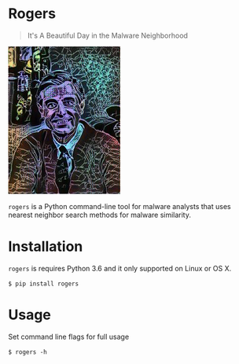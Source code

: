 # Rogers
> It's A Beautiful Day in the Malware Neighborhood

![Mister Rogers](rogers.jpg "Rogers")

`rogers` is a Python command-line tool for malware analysts that uses nearest neighbor search methods for malware similarity.

# Installation

`rogers` is requires Python 3.6 and it only supported on Linux or OS X.

```
$ pip install rogers
```

# Usage

Set command line flags for full usage

```
$ rogers -h
```
